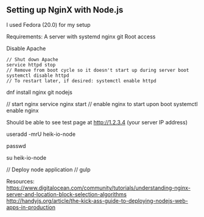 ## Setting up NginX with Node.js

I used Fedora (20.0) for my setup

Requirements:
    A server with systemd
    nginx
    git
    Root access

Disable Apache
```
// Shut down Apache
service httpd stop
// Remove from boot cycle so it doesn't start up during server boot
systemctl disable httpd
// To restart later, if desired: systemctl enable httpd
```

dnf install nginx git nodejs

// start nginx
service nginx start
// enable nginx to start upon boot
systemctl enable nginx

Should be able to see test page at http://1.2.3.4 (your server IP address)

useradd -mrU heik-io-node

passwd <password>

su heik-io-node

// Deploy node application
// gulp



Resources:
https://www.digitalocean.com/community/tutorials/understanding-nginx-server-and-location-block-selection-algorithms
http://handyjs.org/article/the-kick-ass-guide-to-deploying-nodejs-web-apps-in-production